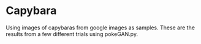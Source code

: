 # Capybara

Using images of capybaras from google images as samples. These are the results from a few different trials using pokeGAN.py.
